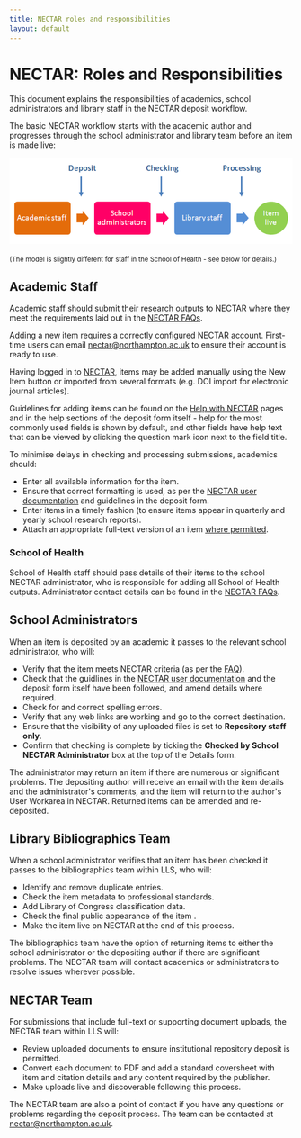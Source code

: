 ```yaml
---
title: NECTAR roles and responsibilities
layout: default
---
```


# NECTAR: Roles and Responsibilities

This document explains the responsibilities of academics, school administrators and library staff in the NECTAR deposit workflow.

The basic NECTAR workflow starts with the academic author and progresses through the school administrator and library team before an item is made live:

<img id="workflow-img" src="images/workflow.png" alt="The NECTAR workflow" />

<small>(The model is slightly different for staff in the School of Health - see below for details.)</small>

## Academic Staff

Academic staff should submit their research outputs to NECTAR where they meet the requirements laid out in the [NECTAR FAQs](http://nectar.northampton.ac.uk/information.html#can_i).

Adding a new item requires a correctly configured NECTAR account. First-time users can email [nectar@northampton.ac.uk](mailto:nectar@northampton.ac.uk) to ensure their account is ready to use.

Having logged in to [NECTAR](http://nectar.northampton.ac.uk), items may be added manually using the New Item button or imported from several formats (e.g. DOI import for electronic journal articles).

Guidelines for adding items can be found on the [Help with NECTAR](http://nectar.northampton.ac.uk/help) pages and in the help sections of the deposit form itself - help for the most commonly used fields is shown by default, and other fields have help text that can be viewed by clicking the question mark icon next to the field title.

To minimise delays in checking and processing submissions, academics should:

- Enter all available information for the item.
- Ensure that correct formatting is used, as per the [NECTAR user documentation](http://nectar.northampton.ac.uk/help/#Depositing) and guidelines in the deposit form.
- Enter items in a timely fashion (to ensure items appear in quarterly and yearly school research reports).
- Attach an appropriate full-text version of an item [where permitted](http://nectar.northampton.ac.uk/information.html#copyright).

### School of Health

School of Health staff should pass details of their items to the school NECTAR administrator, who is responsible for adding all School of Health outputs. Administrator contact details can be found in the [NECTAR FAQs](http://nectar.northampton.ac.uk/information.html#other_research).

## School Administrators

When an item is deposited by an academic it passes to the relevant school administrator, who will:

- Verify that the item meets NECTAR criteria (as per the [FAQ](http://nectar.northampton.ac.uk/information.html#can_i)).
- Check that the guidlines in the [NECTAR user documentation](http://nectar.northampton.ac.uk/help/#Depositing) and the deposit form itself have been followed, and amend details where required.
- Check for and correct spelling errors.
- Verify that any web links are working and go to the correct destination.
- Ensure that the visibility of any uploaded files is set to **Repository staff only**.
- Confirm that checking is complete by ticking the **Checked by School NECTAR Administrator** box at the top of the Details form.
 
The administrator may return an item if there are numerous or significant problems. The depositing author will receive an email with the item details and the administrator's comments, and the item will return to the author's User Workarea in NECTAR. Returned items can be amended and re-deposited.

## Library Bibliographics Team

When a school administrator verifies that an item has been checked it passes to the bibliographics team within LLS, who will:

- Identify and remove duplicate entries.
- Check the item metadata to professional standards.
- Add Library of Congress classification data.
- Check the final public appearance of the item .
- Make the item live on NECTAR at the end of this process.

The bibliographics team have the option of returning items to either the school administrator or the depositing author if there are significant problems. The NECTAR team will contact academics or administrators to resolve issues wherever possible.

## NECTAR Team

For submissions that include full-text or supporting document uploads, the NECTAR team within LLS will:

- Review uploaded documents to ensure institutional repository deposit is permitted.
- Convert each document to PDF and add a standard coversheet with item and citation details and any content required by the publisher.
- Make uploads live and discoverable following this process.

The NECTAR team are also a point of contact if you have any questions or problems regarding the deposit process. The team can be contacted at [nectar@northampton.ac.uk](mailto:nectar@northampton.ac.uk).
